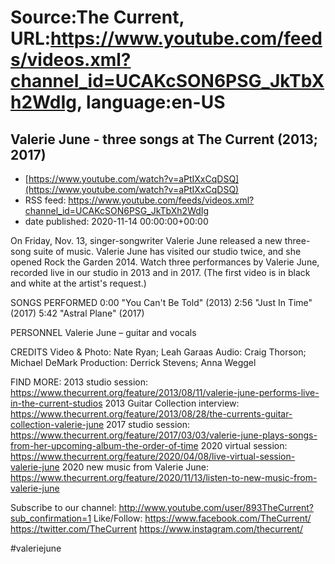 # Source:The Current, URL:https://www.youtube.com/feeds/videos.xml?channel_id=UCAKcSON6PSG_JkTbXh2WdIg, language:en-US

## Valerie June - three songs at The Current (2013; 2017)
 - [https://www.youtube.com/watch?v=aPtIXxCqDSQ](https://www.youtube.com/watch?v=aPtIXxCqDSQ)
 - RSS feed: https://www.youtube.com/feeds/videos.xml?channel_id=UCAKcSON6PSG_JkTbXh2WdIg
 - date published: 2020-11-14 00:00:00+00:00

On Friday, Nov. 13, singer-songwriter Valerie June released a new three-song suite of music. Valerie June has visited our studio twice, and she opened Rock the Garden 2014. Watch three performances by Valerie June, recorded live in our studio in 2013 and in 2017. (The first video is in black and white at the artist's request.)

SONGS PERFORMED
0:00 "You Can't Be Told" (2013)
2:56 "Just In Time" (2017)
5:42 "Astral Plane" (2017)

PERSONNEL
Valerie June – guitar and vocals

CREDITS
Video & Photo: Nate Ryan; Leah Garaas
Audio: Craig Thorson; Michael DeMark
Production: Derrick Stevens; Anna Weggel

FIND MORE:
2013 studio session: https://www.thecurrent.org/feature/2013/08/11/valerie-june-performs-live-in-the-current-studios
2013 Guitar Collection interview: https://www.thecurrent.org/feature/2013/08/28/the-currents-guitar-collection-valerie-june
2017 studio session:
https://www.thecurrent.org/feature/2017/03/03/valerie-june-plays-songs-from-her-upcoming-album-the-order-of-time
2020 virtual session:
https://www.thecurrent.org/feature/2020/04/08/live-virtual-session-valerie-june
2020 new music from Valerie June:
https://www.thecurrent.org/feature/2020/11/13/listen-to-new-music-from-valerie-june 

Subscribe to our channel:
http://www.youtube.com/user/893TheCurrent?sub_confirmation=1
Like/Follow:
https://www.facebook.com/TheCurrent/
https://twitter.com/TheCurrent
https://www.instagram.com/thecurrent/

#valeriejune

